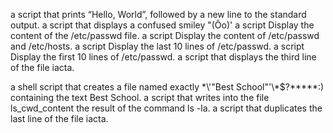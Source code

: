 a script that prints “Hello, World”, followed by a new line to the standard output.
a script that displays a confused smiley "(Ôo)'
a script Display the content of the /etc/passwd file.
a script Display the content of /etc/passwd and /etc/hosts.
a script Display the last 10 lines of /etc/passwd.
a script Display the first 10 lines of /etc/passwd.
a script that displays the third line of the file iacta.

a shell script that creates a file named exactly \*\\'"Best School"\'\\*$\?\*\*\*\*\*:) containing the text Best School.
a script that writes into the file ls_cwd_content the result of the command ls -la. 
a script that duplicates the last line of the file iacta.
